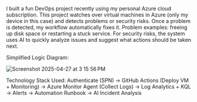I built a fun DevOps project recently using my personal Azure cloud subscription. This project watches over virtual machines in Azure (only my device in this case) and detects problems or security risks. Once a problem is detected, my workflow automatically fixes it. Problem examples: freeing up disk space or restarting a stuck service. For security risks, the system uses AI to quickly analyze issues and suggest what actions should be taken next.

Simplified Logic Diagram:

![Screenshot 2025-04-27 at 3 15 56 PM](https://github.com/user-attachments/assets/03ce2413-8972-4f33-88d9-44dfcc323eb3)

Technology Stack Used:
Authenticate (SPN) → GitHub Actions (Deploy VM + Monitoring) → Azure Monitor Agent (Collect Logs) → Log Analytics + KQL → Alerts → Automation Runbook → AI Incident Analysis
